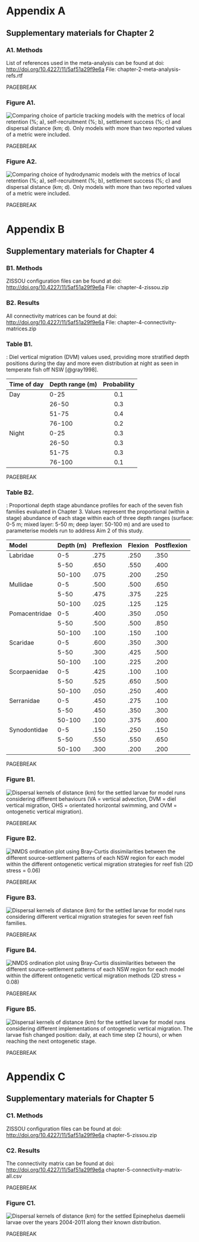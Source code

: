 # Appendix A

## Supplementary materials for Chapter 2

### A1. Methods

List of references used in the meta-analysis can be found at doi: http://doi.org/10.4227/11/5af51a29f9e6a
File: chapter-2-meta-analysis-refs.rtf

PAGEBREAK

### Figure A1.

![Comparing choice of particle tracking models with the metrics of local retention (%; a), self-recruitment (%; b), settlement success (%; c) and dispersal distance (km; d). Only models with more than two reported values of a metric were included.](chapters/lit-review/figs/bdm-models.png)

PAGEBREAK

### Figure A2.

![Comparing choice of hydrodynamic models with the metrics of local retention (%; a), self-recruitment (%; b), settlement success (%; c) and dispersal distance (km; d). Only models with more than two reported values of a metric were included.](chapters/lit-review/figs/physical-models.png)

PAGEBREAK

# Appendix B

## Supplementary materials for Chapter 4

### B1. Methods

ZISSOU configuration files can be found at doi: http://doi.org/10.4227/11/5af51a29f9e6a
File: chapter-4-zissou.zip

### B2. Results

All connectivity matrices can be found at doi: http://doi.org/10.4227/11/5af51a29f9e6a
File: chapter-4-connectivity-matrices.zip

### Table B1.

: Diel vertical migration (DVM) values used, providing more stratified depth positions during the day and more even distribution at night as seen in temperate fish off NSW [@gray1998].

| Time of day | Depth range (m) | Probability |
|:------------|:----------------|:-----------:|
| Day         | 0-25            |     0.1     |
|             | 26-50           |     0.3     |
|             | 51-75           |     0.4     |
|             | 76-100          |     0.2     |
| Night       | 0-25            |     0.3     |
|             | 26-50           |     0.3     |
|             | 51-75           |     0.3     |
|             | 76-100          |     0.1     |

PAGEBREAK

### Table B2.

: Proportional depth stage abundance profiles for each of the seven fish families evaluated in Chapter 3. Values represent the proportional (within a stage) abundance of each stage within each of three depth ranges (surface: 0-5 m; mixed layer: 5-50 m; deep layer: 50-100 m) and are used to parameterise models run to address Aim 2 of this study.

| Model         | Depth (m) | Preflexion | Flexion | Postflexion |
|:--------------|:----------|:-----------|:--------|:------------|
| Labridae      | 0-5       | .275       | .250    | .350        |
|               | 5-50      | .650       | .550    | .400        |
|               | 50-100    | .075       | .200    | .250        |
| Mullidae      | 0-5       | .500       | .500    | .650        |
|               | 5-50      | .475       | .375    | .225        |
|               | 50-100    | .025       | .125    | .125        |
| Pomacentridae | 0-5       | .400       | .350    | .050        |
|               | 5-50      | .500       | .500    | .850        |
|               | 50-100    | .100       | .150    | .100        |
| Scaridae      | 0-5       | .600       | .350    | .300        |
|               | 5-50      | .300       | .425    | .500        |
|               | 50-100    | .100       | .225    | .200        |
| Scorpaenidae  | 0-5       | .425       | .100    | .100        |
|               | 5-50      | .525       | .650    | .500        |
|               | 50-100    | .050       | .250    | .400        |
| Serranidae    | 0-5       | .450       | .275    | .100        |
|               | 5-50      | .450       | .350    | .300        |
|               | 50-100    | .100       | .375    | .600        |
| Synodontidae  | 0-5       | .150       | .250    | .150        |
|               | 5-50      | .550       | .550    | .650        |
|               | 50-100    | .300       | .200    | .200        |

PAGEBREAK

### Figure B1.

![Dispersal kernels of distance (km) for the settled larvae for model runs considering different behaviours (VA = vertical advection, DVM = diel vertical migration, OHS = orientated horizontal swimming, and OVM = ontogenetic vertical migration).](chapters/theoretical/figs/phase1-dk.png)

PAGEBREAK

### Figure B2.

![NMDS ordination plot using Bray-Curtis dissimilarities between the different source-settlement patterns of each NSW region for each model within the different ontogenetic vertical migration strategies for reef fish (2D stress = 0.06)](chapters/theoretical/figs/phase2-nmds.png)

PAGEBREAK

### Figure B3.

![Dispersal kernels of distance (km) for the settled larvae for model runs considering different vertical migration strategies for seven reef fish families.](chapters/theoretical/figs/phase2-dk.png)

PAGEBREAK

### Figure B4.

![NMDS ordination plot using Bray-Curtis dissimilarities between the different source-settlement patterns of each NSW region for each model within the different ontogenetic vertical migration methods (2D stress = 0.08)](chapters/theoretical/figs/phase3-nmds.png)

PAGEBREAK

### Figure B5.

![Dispersal kernels of distance (km) for the settled larvae for model runs considering different implementations of ontogenetic vertical migration. The larvae fish changed position: daily, at each time step (2 hours), or when reaching the next ontogenetic stage.](chapters/theoretical/figs/phase3-dk.png)

PAGEBREAK

# Appendix C

## Supplementary materials for Chapter 5

### C1. Methods

ZISSOU configuration files can be found at doi: http://doi.org/10.4227/11/5af51a29f9e6a
chapter-5-zissou.zip

### C2. Results

The connectivity matrix can be found at doi: http://doi.org/10.4227/11/5af51a29f9e6a
chapter-5-connectivity-matrix-all.csv

PAGEBREAK

### Figure C1.

![Dispersal kernels of distance (km) for the settled *Epinephelus daemelii* larvae over the years 2004-2011 along their known distribution.](chapters/applied/figs/blackcod-dk.png)

PAGEBREAK
